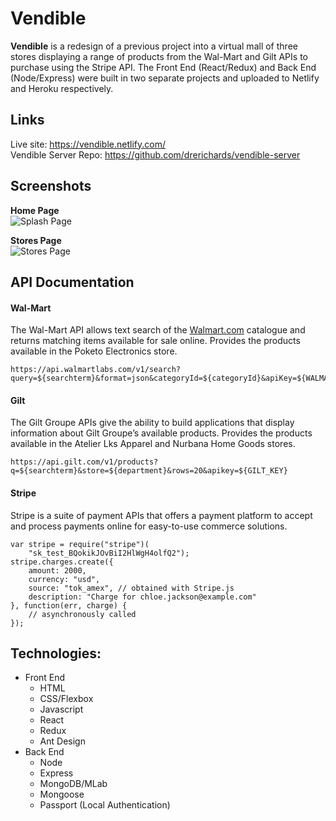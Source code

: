 <!DOCTYPE html>
<html>

<head>
  <meta charset="utf-8">
  <meta name="viewport" content="width=device-width, initial-scale=1.0">
  <link rel="stylesheet" href="https://stackedit.io/style.css" />
</head>

<body class="stackedit">
  <div class="stackedit__html"><h1 id="vendible">Vendible</h1>
<p><strong>Vendible</strong> is a redesign of a previous project into a virtual mall of three stores displaying a range of products from the Wal-Mart and Gilt APIs to purchase using the Stripe API. The Front End (React/Redux) and Back End (Node/Express) were built in two separate projects and uploaded to Netlify and Heroku respectively.</p>
<h2 id="links">Links</h2>
<p>Live site: <a href="https://vendible.netlify.com/">https://vendible.netlify.com/</a><br>
Vendible Server Repo:  <a href="https://github.com/drerichards/vendible-server">https://github.com/drerichards/vendible-server</a></p>
<h2 id="screenshots">Screenshots</h2>
<p><strong>Home Page</strong><br>
<img src="https://res.cloudinary.com/andrerichards/image/upload/v1524890380/portfolio/vendi1.png" alt="Splash Page"></p>
<p><strong>Stores Page</strong><br>
<img src="https://res.cloudinary.com/andrerichards/image/upload/v1524890380/portfolio/vendi2.png" alt="Stores Page"></p>
<h2 id="api-documentation">API Documentation</h2>
<h4 id="wal-mart">Wal-Mart</h4>
<p>The Wal-Mart API allows text search of the <a href="http://Walmart.com">Walmart.com</a> catalogue and returns matching items available for sale online. Provides the products available in the Poketo Electronics store.</p>
<pre><code>https://api.walmartlabs.com/v1/search?query=${searchterm}&amp;format=json&amp;categoryId=${categoryId}&amp;apiKey=${WALMART_KEY}
</code></pre>
<h4 id="gilt">Gilt</h4>
<p>The Gilt Groupe APIs give the ability to build applications that display information about Gilt Groupe’s available products. Provides the products available in the Atelier Lks Apparel and Nurbana Home Goods stores.</p>
<pre><code>https://api.gilt.com/v1/products?q=${searchterm}&amp;store=${department}&amp;rows=20&amp;apikey=${GILT_KEY}
</code></pre>
<h4 id="stripe">Stripe</h4>
<p>Stripe is a suite of payment APIs that offers a payment platform to accept and process payments online for easy-to-use commerce solutions.</p>
<pre><code>var stripe = require("stripe")(
    "sk_test_BQokikJOvBiI2HlWgH4olfQ2");
stripe.charges.create({  
	amount: 2000,  
	currency: "usd",  
	source: "tok_amex", // obtained with Stripe.js  
	description: "Charge for chloe.jackson@example.com"
}, function(err, charge) {
	// asynchronously called
});
</code></pre>
<h2 id="technologies">Technologies:</h2>
<ul>
<li>Front End
<ul>
<li>HTML</li>
<li>CSS/Flexbox</li>
<li>Javascript</li>
<li>React</li>
<li>Redux</li>
<li>Ant Design</li>
</ul>
</li>
<li>Back End
<ul>
<li>Node</li>
<li>Express</li>
<li>MongoDB/MLab</li>
<li>Mongoose</li>
<li>Passport (Local Authentication)</li>
</ul>
</li>
</ul>
</div>
</body>

</html>